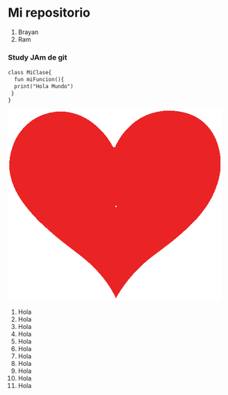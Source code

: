 # Mi repositorio

1. Brayan
2. Ram

### Study JAm de git

    class MiClase{
	  fun miFuncion(){
	  print("Hola Mundo")
     }
    }
 

   ![Animacion](animacion.gif)


1.  Hola
1.  Hola
1.  Hola
1.  Hola
1.  Hola
1.  Hola
1.  Hola
1.  Hola
1.  Hola
1.  Hola
1.  Hola
  
